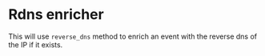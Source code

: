 # Rdns enricher

This will use `reverse_dns` method to enrich an event with the reverse dns of the IP if it exists.
